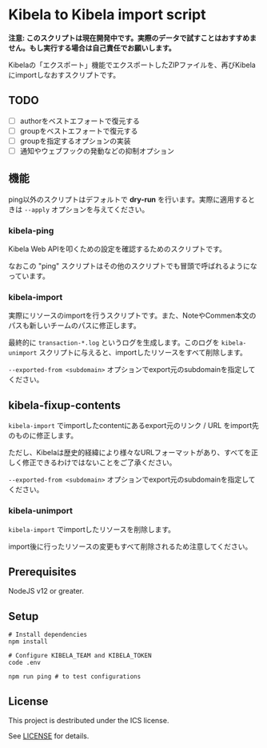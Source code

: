# Kibela to Kibela import script

**注意: このスクリプトは現在開発中です。実際のデータで試すことはおすすめません。もし実行する場合は自己責任でお願いします。**

Kibelaの「エクスポート」機能でエクスポートしたZIPファイルを、再びKibelaにimportしなおすスクリプトです。

## TODO

* [ ] authorをベストエフォートで復元する
* [ ] groupをベストエフォートで復元する
* [ ] groupを指定するオプションの実装
* [ ] 通知やウェブフックの発動などの抑制オプション

## 機能


ping以外のスクリプトはデフォルトで **dry-run** を行います。実際に適用するときは `--apply` オプションを与えてください。

### kibela-ping

Kibela Web APIを叩くための設定を確認するためのスクリプトです。

なおこの "ping" スクリプトはその他のスクリプトでも冒頭で呼ばれるようになっています。

### kibela-import

実際にリソースのimportを行うスクリプトです。また、NoteやCommen本文のパスも新しいチームのパスに修正します。

最終的に `transaction-*.log` というログを生成します。このログを `kibela-unimport` スクリプトに与えると、importしたリソースをすべて削除します。

`--exported-from <subdomain>` オプションでexport元のsubdomainを指定してください。

## kibela-fixup-contents

`kibela-import` でimportしたcontentにあるexport元のリンク / URL をimport先のものに修正します。

ただし、Kibelaは歴史的経緯により様々なURLフォーマットがあり、すべてを正しく修正できるわけではないことをご了承ください。

`--exported-from <subdomain>` オプションでexport元のsubdomainを指定してください。

### kibela-unimport

`kibela-import` でimportしたリソースを削除します。

import後に行ったリソースの変更もすべて削除されるため注意してください。

## Prerequisites

NodeJS v12 or greater.

## Setup

```shell-session
# Install dependencies
npm install

# Configure KIBELA_TEAM and KIBELA_TOKEN
code .env

npm run ping # to test configurations
```

## License

This project is destributed under the ICS license.

See [LICENSE](./LICENSE) for details.
